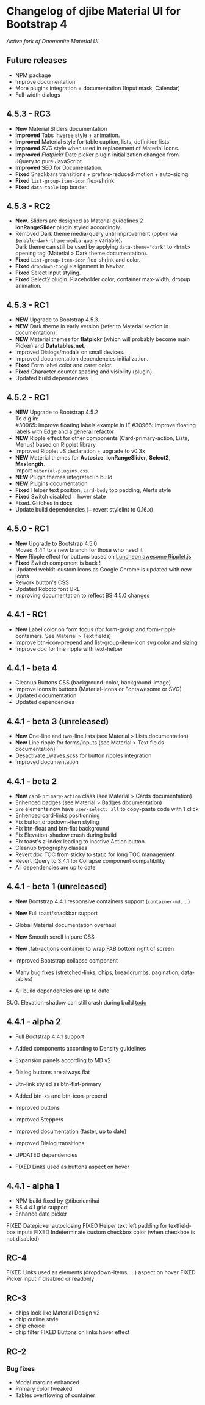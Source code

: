 # Changelog of djibe Material UI for Bootstrap 4

*Active fork of Daemonite Material UI.*

## Future releases

- NPM package
- Improve documentation
- More plugins integration + documentation (Input mask, Calendar)
- Full-width dialogs

## 4.5.3 - RC3

- **New** Material Sliders documentation
- **Improved** Tabs inverse style + animation.
- **Improved** Material style for table caption, lists, definition lists.
- **Improved** SVG style when used in replacement of Material Icons.
- **Improved** *Flatpickr* Date picker plugin initialization changed from JQuery to pure JavaScript.
- **Improved** SEO for Documentation.
- **Fixed** Snackbars transitions + prefers-reduced-motion + auto-sizing.
- **Fixed** `list-group-item-icon` flex-shrink.
- **Fixed** `data-table` top border.

## 4.5.3 - RC2

- **New**. Sliders are designed as Material guidelines 2  
**ionRangeSlider** plugin styled accordingly.
- Removed Dark theme media-query until improvement (opt-in via `$enable-dark-theme-media-query` variable).  
Dark theme can still be used by applying `data-theme="dark"` to `<html>` opening tag (Material > Dark theme documentation).
- **Fixed** `List-group-item-icon` flex-shrink and color.
- **Fixed** `dropdown-toggle` alignment in Navbar.
- **Fixed** Select input styling.
- **Fixed** Select2 plugin. Placeholder color, container max-width, dropup animation.

## 4.5.3 - RC1

- **NEW** Upgrade to Bootstrap 4.5.3.
- **NEW** Dark theme in early version (refer to Material section in documentation).
- **NEW** Material themes for **flatpickr** (which will probably become main Picker) and **Datatables.net**.
- Improved Dialogs/modals on small devices.
- Improved documentation dependencies initialization.
- **Fixed** Form label color and caret color.
- **Fixed** Character counter spacing and visibility (plugin).
- Updated build dependencies.

## 4.5.2 - RC1

- **NEW** Upgrade to Bootstrap 4.5.2  
To dig in:  
#30965: Improve floating labels example in IE
#30966: Improve floating labels with Edge and a general refactor
- **NEW** Ripple effect for other components (Card-primary-action, Lists, Menus) based on Ripplet library
- Improved Ripplet JS declaration + upgrade to v0.3x
- **NEW** Material themes for **Autosize**, **ionRangeSlider**, **Select2**, **Maxlength**.  
Import `material-plugins.css`.
- **NEW** Plugin themes integrated in build
- **NEW** Plugins documentation
- **Fixed** Helper text position, `card-body` top padding, Alerts style
- **Fixed** Switch disabled + hover state
- Fixed. Glitches in docs
- Update build dependencies (+ revert stylelint to 0.16.x)

## 4.5.0 - RC1

- **New** Upgrade to Bootstrap 4.5.0  
Moved 4.4.1 to a new branch for those who need it
- **New** Ripple effect for buttons based on [Luncheon awesome Ripplet.js](https://github.com/luncheon/ripplet.js)
- **Fixed** Switch component is back !
- Updated webkit-custom icons as Google Chrome is updated with new icons
- Rework button's CSS
- Updated Roboto font URL
- Improving documentation to reflect BS 4.5.0 changes

## 4.4.1 - RC1

- **New** Label color on form focus (for form-group and form-ripple containers. See Material > Text fields)
- Improve btn-icon-prepend and list-group-item-icon svg color and sizing
- Improve doc for line ripple with text-helper

## 4.4.1 - beta 4

- Cleanup Buttons CSS (background-color, background-image)
- Improve icons in buttons (Material-icons or Fontawesome or SVG)
- Updated documentation
- Updated dependencies

## 4.4.1 - beta 3 (unreleased)

- **New** One-line and two-line lists (see Material > Lists documentation)
- **New** Line ripple for forms/inputs (see Material > Text fields documentation)
- Desactivate _waves.scss for button ripples integration
- Improved documentation

## 4.4.1 - beta 2

- **New** `card-primary-action` class (see Material > Cards documentation)
- Enhenced badges (see Material > Badges documentation)
- `pre` elements now have `user-select: all` to copy-paste code with 1 click
- Enhenced card-links positionning
- Fix button.dropdown-item styling
- Fix btn-float and btn-flat background
- Fix Elevation-shadow crash during build
- Fix toast's z-index leading to inactive Action button
- Cleanup typography classes
- Revert doc TOC from sticky to static for long TOC management
- Revert jQuery to 3.4.1 for Collapse component compatibility
- All dependencies are up to date

## 4.4.1 - beta 1 (unreleased)

- **New** Bootstrap 4.4.1 responsive containers support (`container-md`, ...)
- **New** Full toast/snackbar support
- Global Material documentation overhaul
- **New** Smooth scroll in pure CSS
- **New** .fab-actions container to wrap FAB bottom right of screen

- Improved Bootstrap collapse component
- Many bug fixes (stretched-links, chips, breadcrumbs, pagination, data-tables)
- All build dependencies are up to date

BUG. Elevation-shadow can still crash during build
[todo](https://github.com/twbs/bootstrap/commit/605704d7f5483d62d7c9d7ad14836e3b35a10861)

## 4.4.1 - alpha 2

- Full Bootstrap 4.4.1 support
- Added components according to Density guidelines
- Expansion panels according to MD v2
- Dialog buttons are always flat
- Btn-link styled as btn-flat-primary
- Added btn-xs and btn-icon-prepend

- Improved buttons
- Improved Steppers
- Improved documentation (faster, up to date)
- Improved Dialog transitions
- UPDATED dependencies
- FIXED Links used as buttons aspect on hover

## 4.4.1 - alpha 1

- NPM build fixed by @tiberiumihai
- BS 4.4.1 grid support
- Enhance date picker

FIXED Datepicker autoclosing
FIXED Helper text left padding for textfield-box inputs
FIXED Indeterminate custom checkbox color (when checkbox is not disabled)

## RC-4

FIXED Links used as elements (dropdown-items, ...)  aspect on hover
FIXED Picker input if disabled or readonly

## RC-3

- chips look like Material Design v2
- chip outline style
- chip choice
- chip filter
FIXED Buttons on links hover effect

## RC-2

### Bug fixes

- Modal margins enhanced
- Primary color tweaked
- Tables overflowing of container
